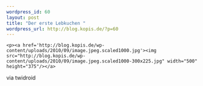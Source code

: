 ```yaml
--- 
wordpress_id: 60
layout: post
title: "Der erste Lebkuchen "
wordpress_url: http://blog.kopis.de/?p=60
---
```


    <p><a href='http://blog.kopis.de/wp-content/uploads/2010/09/image.jpeg.scaled1000.jpg'><img src="http://blog.kopis.de/wp-content/uploads/2010/09/image.jpeg.scaled1000-300x225.jpg" width="500" height="375"/></a>
</p>

<div class="posterous_quote_citation">via twidroid</div>
  
